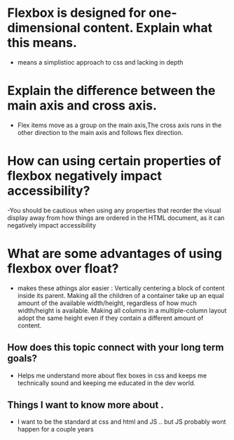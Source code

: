 # Flexbox is designed for one-dimensional content. Explain what this means.

- means a simplistioc approach to css and lacking in depth 

# Explain the difference between the main axis and cross axis.

- Flex items move as a group on the main axis,The cross axis runs in the other direction to the main axis and follows flex direction.

# How can using certain properties of flexbox negatively impact accessibility?

-You should be cautious when using any properties that reorder the visual display away from how things are ordered in the HTML document, as it can negatively impact accessibility

# 

# What are some advantages of using flexbox over float?

- makes these athings alor easier : Vertically centering a block of content inside its parent.
Making all the children of a container take up an equal amount of the available width/height, regardless of how much width/height is available.
Making all columns in a multiple-column layout adopt the same height even if they contain a different amount of content.

## How does this topic connect with your long term goals?

- Helps me understand more about flex boxes in css and keeps me technically sound and keeping me educated in the dev world.

## Things I want to know more about .

- I want to be the standard at css and html and JS .. but JS probably wont happen for a couple years
